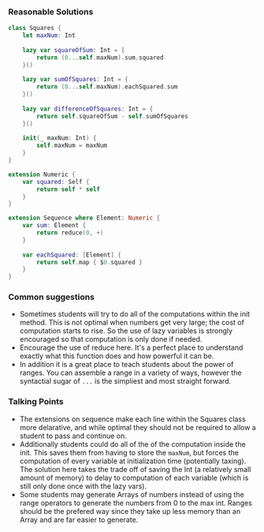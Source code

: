 ### Reasonable Solutions

```swift
class Squares {
    let maxNum: Int
    
    lazy var squareOfSum: Int = {
        return (0...self.maxNum).sum.squared
    }()
    
    lazy var sumOfSquares: Int = {
        return (0...self.maxNum).eachSquared.sum
    }()
    
    lazy var differenceOfSquares: Int = {
        return self.squareOfSum - self.sumOfSquares
    }()
    
    init(_ maxNum: Int) {
        self.maxNum = maxNum
    }
}

extension Numeric {
    var squared: Self {
        return self * self
    }
}

extension Sequence where Element: Numeric {
    var sum: Element {
        return reduce(0, +)
    }
    
    var eachSquared: [Element] {
        return self.map { $0.squared }
    }
}
```

### Common suggestions

- Sometimes students will try to do all of the computations within the init method. This is not optimal when numbers get very large; the cost of computation starts to rise. So the use of lazy variables is strongly encouraged so that computation is only done if needed.
- Encourage the use of reduce here. It's a perfect place to understand exactly what this function does and how powerful it can be.
- In addition it is a great place to teach students about the power of ranges. You can assemble a range in a variety of ways, however the syntactial sugar of `...` is the simpliest and most straight forward.

### Talking Points
- The extensions on sequence make each line within the Squares class more delarative, and while optimal they should not be required to allow a student to pass and continue on.
- Additionally students could do all of the of the computation inside the init. This saves them from having to store the `maxNum`, but forces the computation of every variable at initialization time (potentially taxing). The solution here takes the trade off of saving the Int (a relatively small amount of memory) to delay to computation of each variable (which is still only done once with the lazy vars).
- Some students may generate Arrays of numbers instead of using the range operators to generate the numbers from 0 to the max int. Ranges should be the prefered way since they take up less memory than an Array and are far easier to generate.

